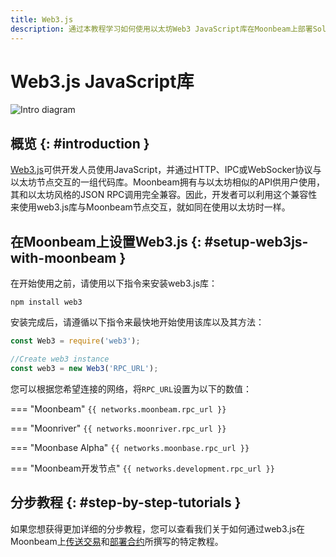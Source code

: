 ```yaml
---
title: Web3.js
description: 通过本教程学习如何使用以太坊Web3 JavaScript库在Moonbeam上部署Solidity智能合约。
---
```

# Web3.js JavaScript库

![Intro diagram](/images/builders/tools/eth-libraries/web3js-banner.png)

## 概览 {: #introduction } 

[Web3.js](https://web3js.readthedocs.io/)可供开发人员使用JavaScript，并通过HTTP、IPC或WebSocker协议与以太坊节点交互的一组代码库。Moonbeam拥有与以太坊相似的API供用户使用，其和以太坊风格的JSON RPC调用完全兼容。因此，开发者可以利用这个兼容性来使用web3.js库与Moonbeam节点交互，就如同在使用以太坊时一样。

## 在Moonbeam上设置Web3.js {: #setup-web3js-with-moonbeam } 

在开始使用之前，请使用以下指令来安装web3.js库：

```
npm install web3
```

安装完成后，请遵循以下指令来最快地开始使用该库以及其方法：

```js
const Web3 = require('web3');

//Create web3 instance
const web3 = new Web3('RPC_URL');
```

您可以根据您希望连接的网络，将`RPC_URL`设置为以下的数值：

=== "Moonbeam"
    ```
    {{ networks.moonbeam.rpc_url }}
    ```

=== "Moonriver"
    ```
    {{ networks.moonriver.rpc_url }}
    ```

=== "Moonbase Alpha"
    ```
    {{ networks.moonbase.rpc_url }}
    ```

=== "Moonbeam开发节点"
    ```
    {{ networks.development.rpc_url }}
    ```

## 分步教程 {: #step-by-step-tutorials } 

如果您想获得更加详细的分步教程，您可以查看我们关于如何通过web3.js在Moonbeam上[传送交易](/getting-started/local-node/send-transaction/)和[部署合约](/getting-started/local-node/deploy-contract/)所撰写的特定教程。


